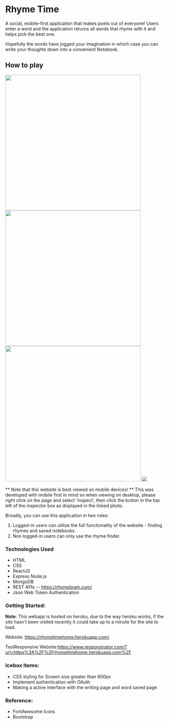 # Rhyme Time

A social, mobile-first application that makes poets out of everyone! Users enter a word and the application returns all words that rhyme with it and helps pick the best one.

Hopefully the words have jogged your imagination in which case you can write your thoughts down into a convenient Notebook.


##  How to play


<img src="public/images/LogoutHomepageWithPicture.png" width="428">
<img src="public/images/loginScreen.png" width="428">
<img src="public/images/LoggedinHomepage.png" width="428">
<img src="public/images/Capture.PNG" >

** Note that this website is best viewed on mobile devices! **
This was developed with mobile first in mind so when viewing on desktop, please right click on the page and select 'inspect', then click the button in the top left of the inspector box as displayed in the linked photo.

Broadly, you can use this application in two roles:

1. Logged-in users can utilize the full functionality of the website - finding rhymes and saved notebooks.
2. Non logged-in users can only use the rhyme finder.

### Technologies Used
- HTML
-  CSS 
-  ReactJS
- Express Node.js
- MongoDB
-  REST APIs
  -- https://rhymebrain.com/
-  Json Web Token Authentication
 
### Getting Started:


**Note**: This webapp is hosted on heroku, due to the way heroku works, if the site hasn't been visited recently it could take up to a minute for the site to load. 

Website: https://rhymetimehome.herokuapp.com/

TestResponsive Website:https://www.responsinator.com/?url=https%3A%2F%2Frhymetimehome.herokuapp.com%2F

### Icebox Items:
- CSS styling for Screen size greater than 600px
- Implement authentication with OAuth
- Making a active interface with the writing page and word saved page

### Reference:
* FontAwesome Icons
* Bootstrap


